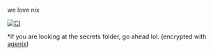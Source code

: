 we love nix  

[![CI](https://github.com/rexbrahh/dotconfig-nix/actions/workflows/ci.yml/badge.svg)](https://github.com/rexbrahh/dotconfig-nix/actions/workflows/ci.yml)

*if you are looking at the secrets folder, go ahead lol. (encrypted with [agenix](https://github.com/ryantm/agenix))
